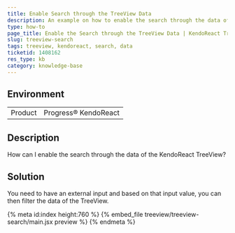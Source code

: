 ```yaml
---
title: Enable Search through the TreeView Data
description: An example on how to enable the search through the data of the KendoReact TreeView.
type: how-to
page_title: Enable the Search through the TreeView Data | KendoReact TreeView
slug: treeview-search
tags: treeview, kendoreact, search, data
ticketid: 1408162
res_type: kb
category: knowledge-base
---
```


## Environment

<table>
    <tbody>
	    <tr>
	    	<td>Product</td>
	    	<td>Progress® KendoReact</td>
	    </tr>
    </tbody>
</table>


## Description

How can I enable the search through the data of the KendoReact TreeView?

## Solution

You need to have an external input and based on that input value, you can then filter the data of the TreeView.

{% meta id:index height:760 %}
{% embed_file treeview/treeview-search/main.jsx preview %}
{% endmeta %}
